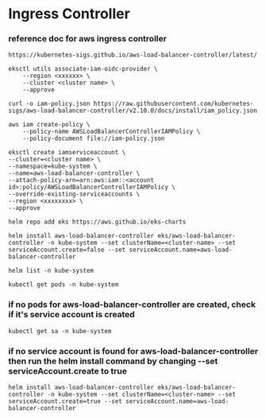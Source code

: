 # Ingress Controller

### reference doc for aws ingress controller
```
https://kubernetes-sigs.github.io/aws-load-balancer-controller/latest/
```

```
eksctl utils associate-iam-oidc-provider \
    --region <xxxxxx> \
    --cluster <cluster name> \
    --approve
```

```
curl -o iam-policy.json https://raw.githubusercontent.com/kubernetes-sigs/aws-load-balancer-controller/v2.10.0/docs/install/iam_policy.json
```

```
aws iam create-policy \
    --policy-name AWSLoadBalancerControllerIAMPolicy \
    --policy-document file://iam-policy.json
```

```
eksctl create iamserviceaccount \
--cluster=<cluster name> \
--namespace=kube-system \
--name=aws-load-balancer-controller \
--attach-policy-arn=arn:aws:iam::<account id>:policy/AWSLoadBalancerControllerIAMPolicy \
--override-existing-serviceaccounts \
--region <xxxxxxxx> \
--approve
```

```
helm repo add eks https://aws.github.io/eks-charts
```

```
helm install aws-load-balancer-controller eks/aws-load-balancer-controller -n kube-system --set clusterName=<cluster-name> --set serviceAccount.create=false --set serviceAccount.name=aws-load-balancer-controller
```

```
helm list -n kube-system
```

```
kubectl get pods -n kube-system
```

### if no pods for aws-load-balancer-controller are created, check if it's service account is created

```
kubectl get sa -n kube-system
```

### if no service account is found for aws-load-balancer-controller then run the helm install command by changing --set serviceAccount.create to true

```
helm install aws-load-balancer-controller eks/aws-load-balancer-controller -n kube-system --set clusterName=<cluster-name> --set serviceAccount.create=true --set serviceAccount.name=aws-load-balancer-controller
```